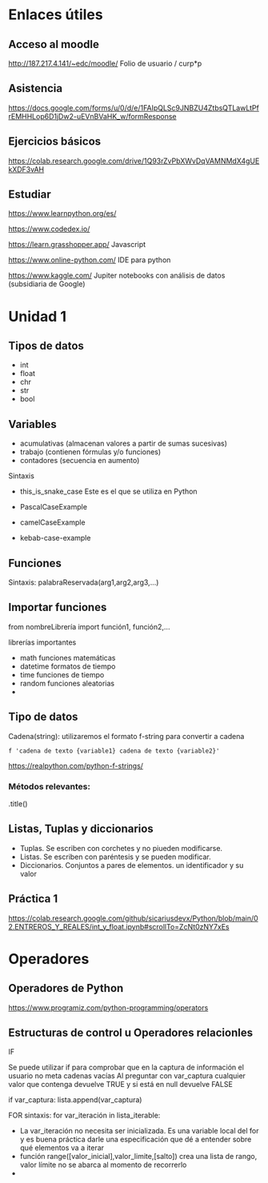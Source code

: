 # Enlaces útiles

## Acceso al moodle

http://187.217.4.141/~edc/moodle/ Folio de usuario / curp*p

## Asistencia

https://docs.google.com/forms/u/0/d/e/1FAIpQLSc9JNBZU4ZtbsQTLawLtPfrEMHHLop6D1jDw2-uEVnBVaHK_w/formResponse

## Ejercicios básicos

https://colab.research.google.com/drive/1Q93rZvPbXWvDqVAMNMdX4gUEkXDF3vAH

## Estudiar

https://www.learnpython.org/es/

https://www.codedex.io/

https://learn.grasshopper.app/      Javascript

https://www.online-python.com/     IDE para python

https://www.kaggle.com/     Jupiter notebooks con análisis de datos (subsidiaria de Google)

# Unidad 1

## Tipos de datos

+ int
+ float
+ chr
+ str
+ bool

## Variables 
+ acumulativas (almacenan valores a partir de sumas sucesivas)
+ trabajo (contienen fórmulas y/o funciones)
+ contadores (secuencia en aumento)

Sintaxis
- this_is_snake_case  Este es el que se utiliza en Python

- PascalCaseExample

- camelCaseExample

- kebab-case-example


## Funciones

Sintaxis: palabraReservada(arg1,arg2,arg3,...)

## Importar funciones

from nombreLibrería import función1, función2,...

librerías importantes
+ math        funciones matemáticas
+ datetime    formatos de tiempo
+ time        funciones de tiempo
+ random      funciones aleatorias
+ 

## Tipo de datos
Cadena(string): utilizaremos el formato f-string para convertir a cadena

```
f 'cadena de texto {variable1} cadena de texto {variable2}'
```

https://realpython.com/python-f-strings/

### Métodos relevantes:

.title()  

## Listas, Tuplas y diccionarios

+ Tuplas. Se escriben con corchetes y no piueden modificarse.
+ Listas. Se escriben con paréntesis y se pueden modificar.
+ Diccionarios. Conjuntos a pares de elementos. un identificador y su valor

## Práctica 1

https://colab.research.google.com/github/sicariusdevx/Python/blob/main/02.ENTREROS_Y_REALES/int_y_float.ipynb#scrollTo=ZcNt0zNY7xEs

# Operadores

## Operadores de Python

https://www.programiz.com/python-programming/operators

## Estructuras de control u Operadores relacionles

IF

Se puede utilizar if para comprobar que en la captura de información el usuario no meta cadenas vacías
Al preguntar con var_captura cualquier valor que contenga devuelve TRUE y si está en null devuelve FALSE

if var_captura:
  lista.append(var_captura)

FOR   sintaxis:  for var_iteración in lista_iterable:

+ La var_iteración no necesita ser inicializada. Es una variable local del for y es buena práctica darle una especificación que dé a entender sobre qué elementos va a iterar
+ función range([valor_inicial],valor_limite,[salto])  crea una lista de rango, valor límite no se abarca al momento de recorrerlo
+ 

